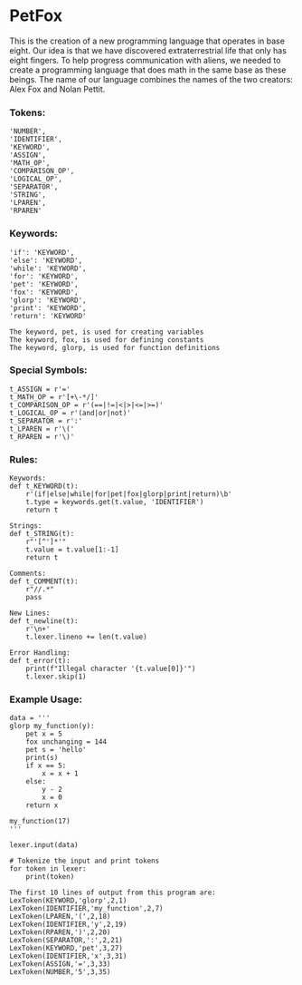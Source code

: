 # PetFox
This is the creation of a new programming language that operates in base eight. Our idea is that we have discovered extraterrestrial life that only has eight fingers. To help progress communication with aliens, we needed to create a programming language that does math in the same base as these beings. The name of our language combines the names of the two creators: Alex Fox and Nolan Pettit.

### Tokens:
    'NUMBER',
    'IDENTIFIER',
    'KEYWORD',
    'ASSIGN',
    'MATH_OP',
    'COMPARISON_OP',
    'LOGICAL_OP',
    'SEPARATOR',
    'STRING',
    'LPAREN',
    'RPAREN'

### Keywords:
    'if': 'KEYWORD',
    'else': 'KEYWORD',
    'while': 'KEYWORD',
    'for': 'KEYWORD',
    'pet': 'KEYWORD',
    'fox': 'KEYWORD',
    'glorp': 'KEYWORD',
    'print': 'KEYWORD',
    'return': 'KEYWORD'

    The keyword, pet, is used for creating variables
    The keyword, fox, is used for defining constants
    The keyword, glorp, is used for function definitions

### Special Symbols:
    t_ASSIGN = r'='
    t_MATH_OP = r'[+\-*/]'
    t_COMPARISON_OP = r'(==|!=|<|>|<=|>=)'
    t_LOGICAL_OP = r'(and|or|not)'
    t_SEPARATOR = r':'
    t_LPAREN = r'\('
    t_RPAREN = r'\)'

### Rules:
    Keywords:
    def t_KEYWORD(t):
        r'(if|else|while|for|pet|fox|glorp|print|return)\b'
        t.type = keywords.get(t.value, 'IDENTIFIER')
        return t

    Strings:
    def t_STRING(t):
        r"'[^']*'"
        t.value = t.value[1:-1]
        return t

    Comments:
    def t_COMMENT(t):
        r"//.*"
        pass

    New Lines:
    def t_newline(t):
        r'\n+'
        t.lexer.lineno += len(t.value)

    Error Handling:
    def t_error(t):
        print(f"Illegal character '{t.value[0]}'")
        t.lexer.skip(1)

### Example Usage:
    data = '''
    glorp my_function(y):
        pet x = 5
        fox unchanging = 144
        pet s = 'hello'
        print(s)
        if x == 5:
            x = x + 1
        else:
            y - 2
            x = 0
        return x
    
    my_function(17)
    '''
    
    lexer.input(data)
    
    # Tokenize the input and print tokens
    for token in lexer:
        print(token)

    The first 10 lines of output from this program are: 
    LexToken(KEYWORD,'glorp',2,1)
    LexToken(IDENTIFIER,'my_function',2,7)
    LexToken(LPAREN,'(',2,18)
    LexToken(IDENTIFIER,'y',2,19)
    LexToken(RPAREN,')',2,20)
    LexToken(SEPARATOR,':',2,21)
    LexToken(KEYWORD,'pet',3,27)
    LexToken(IDENTIFIER,'x',3,31)
    LexToken(ASSIGN,'=',3,33)
    LexToken(NUMBER,'5',3,35)
    


    
